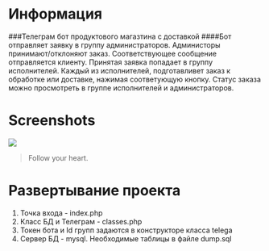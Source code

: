 # Информация
###Телеграм бот продуктового магазтина с доставкой
####Бот отправляет заявку в группу администраторов. Администоры принимают/отклоняют заказ. Соответствующее сообщение отправляется клиенту.
Принятая заявка попадает в группу исполнителей. Каждый из исполнителей, подготавливет заказ к обработке или доставке, нажимая соответующую кнопку. Статус заказа можно просмотреть в группе исполнителей и администраторов.



# Screenshots

![](https://pandao.github.io/editor.md/examples/images/4.jpg)
> Follow your heart.

# Развертывание проекта
1. Точка входа - index.php
2. Класс БД и Телеграм - classes.php
3. Токен бота и Id групп задаются в конструкторе класса telega
4. Сервер БД - mysql. Необходимые таблицы в файле dump.sql
